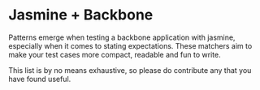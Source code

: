 
# Jasmine + Backbone

Patterns emerge when testing a backbone application with jasmine, especially when it comes to
stating expectations. These matchers aim to make your test cases more compact, readable and fun to
write.

This list is by no means exhaustive, so please do contribute any that you have found useful.

